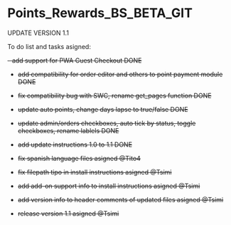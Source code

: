# Points_Rewards_BS_BETA_GIT

UPDATE VERSION 1.1

To do list and tasks asigned:

<s>- add support for PWA Guest Checkout DONE

- add compatibility for order editor and others to point payment module DONE

- fix compatibility bug with SWC, rename get_pages function DONE

- update auto points, change days lapse to true/false DONE 

- update admin/orders checkboxes, auto tick by status, toggle checkboxes, rename lablels DONE

- add update instructions 1.0 to 1.1 DONE<s>

- fix spanish language files asigned @Tito4

- fix filepath tipo in install instructions asigned @Tsimi

- add add-on support info to install instructions asigned @Tsimi
    
- add version info to header comments of updated files asigned @Tsimi

- release version 1.1 asigned @Tsimi
